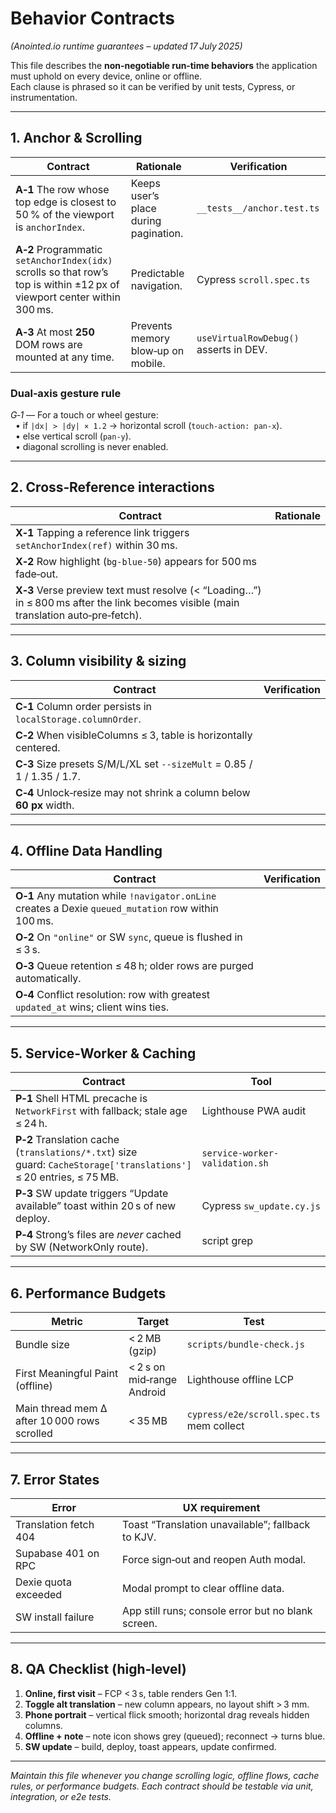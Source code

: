 # Behavior Contracts  
*(Anointed.io runtime guarantees – updated 17 July 2025)*

This file describes the **non‑negotiable run‑time behaviors** the application
must uphold on every device, online or offline.  
Each clause is phrased so it can be verified by unit tests, Cypress, or
instrumentation.

---

## 1. Anchor & Scrolling

| Contract | Rationale | Verification |
|----------|-----------|--------------|
| **A‑1** The row whose top edge is closest to 50 % of the viewport is `anchorIndex`. | Keeps user’s place during pagination. | `__tests__/anchor.test.ts` |
| **A‑2** Programmatic `setAnchorIndex(idx)` scrolls so that row’s top is within ±12 px of viewport center within 300 ms. | Predictable navigation. | Cypress `scroll.spec.ts` |
| **A‑3** At most **250** DOM rows are mounted at any time. | Prevents memory blow‑up on mobile. | `useVirtualRowDebug()` asserts in DEV. |

### Dual‑axis gesture rule

*G‑1* — For a touch or wheel gesture:  
&nbsp;&nbsp;• if `|dx| > |dy| × 1.2` → horizontal scroll (`touch-action: pan-x`).  
&nbsp;&nbsp;• else vertical scroll (`pan-y`).  
&nbsp;&nbsp;• diagonal scrolling is never enabled.

---

## 2. Cross‑Reference interactions

| Contract | Rationale |
|----------|-----------|
| **X‑1** Tapping a reference link triggers `setAnchorIndex(ref)` within 30 ms. |
| **X‑2** Row highlight (`bg-blue-50`) appears for 500 ms fade‑out. |
| **X‑3** Verse preview text must resolve (< “Loading…”) in ≤ 800 ms after the link becomes visible (main translation auto‑pre‑fetch). |

---

## 3. Column visibility & sizing

| Contract | Verification |
|----------|--------------|
| **C‑1** Column order persists in `localStorage.columnOrder`. |
| **C‑2** When visibleColumns ≤ 3, table is horizontally centered. |
| **C‑3** Size presets S/M/L/XL set `--sizeMult` = 0.85 / 1 / 1.35 / 1.7. |
| **C‑4** Unlock‑resize may not shrink a column below **60 px** width. |

---

## 4. Offline Data Handling

| Contract | Verification |
|----------|--------------|
| **O‑1** Any mutation while `!navigator.onLine` creates a Dexie `queued_mutation` row within 100 ms. |
| **O‑2** On `"online"` or SW `sync`, queue is flushed in ≤ 3 s. |
| **O‑3** Queue retention ≤ 48 h; older rows are purged automatically. |
| **O‑4** Conflict resolution: row with greatest `updated_at` wins; client wins ties. |

---

## 5. Service‑Worker & Caching

| Contract | Tool |
|----------|------|
| **P‑1** Shell HTML precache is `NetworkFirst` with fallback; stale age ≤ 24 h. | Lighthouse PWA audit |
| **P‑2** Translation cache (`translations/*.txt`) size guard: `CacheStorage['translations']` ≤ 20 entries, ≤ 75 MB. | `service-worker-validation.sh` |
| **P‑3** SW update triggers “Update available” toast within 20 s of new deploy. | Cypress `sw_update.cy.js` |
| **P‑4** Strong’s files are *never* cached by SW (NetworkOnly route). | script grep |

---

## 6. Performance Budgets

| Metric | Target | Test |
|--------|--------|------|
| Bundle size | < 2 MB (gzip) | `scripts/bundle-check.js` |
| First Meaningful Paint (offline) | < 2 s on mid‑range Android | Lighthouse offline LCP |
| Main thread mem Δ after 10 000 rows scrolled | < 35 MB | `cypress/e2e/scroll.spec.ts` mem collect |

---

## 7. Error States

| Error | UX requirement |
|-------|----------------|
| Translation fetch 404 | Toast “Translation unavailable”; fallback to KJV. |
| Supabase 401 on RPC | Force sign‑out and reopen Auth modal. |
| Dexie quota exceeded | Modal prompt to clear offline data. |
| SW install failure | App still runs; console error but no blank screen. |

---

## 8. QA Checklist (high‑level)

1. **Online, first visit** – FCP < 3 s, table renders Gen 1:1.  
2. **Toggle alt translation** – new column appears, no layout shift > 3 mm.  
3. **Phone portrait** – vertical flick smooth; horizontal drag reveals hidden columns.  
4. **Offline + note** – note icon shows grey (queued); reconnect → turns blue.  
5. **SW update** – build, deploy, toast appears, update confirmed.

---

*Maintain this file whenever you change scrolling logic, offline flows, cache
rules, or performance budgets.  Each contract should be testable via unit,
integration, or e2e tests.*

